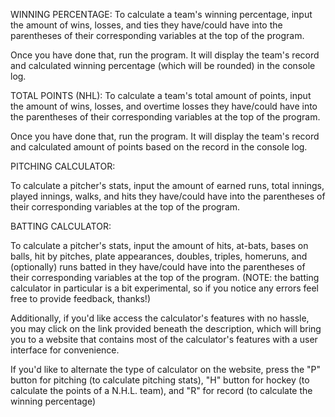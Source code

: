 WINNING PERCENTAGE:
To calculate a team's winning percentage, input the amount of wins, losses, and ties they have/could have into the parentheses of their corresponding variables at the top of the program.

Once you have done that, run the program. It will display the team's record and calculated winning percentage (which will be rounded) in the console log.

TOTAL POINTS (NHL):
To calculate a team's total amount of points, input the amount of wins, losses, and overtime losses they have/could have into the parentheses of their corresponding variables at the top of the program.

Once you have done that, run the program. It will display the team's record and calculated amount of points based on the record in the console log.

PITCHING CALCULATOR:

To calculate a pitcher's stats, input the amount of earned runs, total innings, played innings, walks, and hits they have/could have into the parentheses of their corresponding variables at the top of the program.

BATTING CALCULATOR: 

To calculate a pitcher's stats, input the amount of hits, at-bats, bases on balls, hit by pitches, plate appearances, doubles, triples, homeruns, and (optionally) runs batted in they have/could have into the parentheses of their corresponding variables at the top of the program. (NOTE: the batting calculator in particular is a bit experimental, so if you notice any errors feel free to provide feedback, thanks!)

Additionally, if you'd like access the calculator's features with no hassle, you may click on the link provided beneath the description, which will bring you to a website that contains most of the calculator's features with a user interface for convenience.

If you'd like to alternate the type of calculator on the website, press the "P" button for pitching (to calculate pitching stats), "H" button for hockey (to calculate the points of a N.H.L. team), and "R" for record (to calculate the winning percentage)
